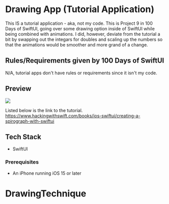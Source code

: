 # Drawing App (Tutorial Application)
This IS a tutorial application - aka, not my code. This is Project 9 in 100 Days of SwiftUI, going over some drawing option inside of SwiftUI while being combined with animations. I did, however, deviate from the tutorial a bit by swapping out the integars for doubles and scaling up the numbers so that the animations would be smoother and more grand of a change. 

## Rules/Requirements given by 100 Days of SwiftUI 

N/A, tutorial apps don't have rules or requirements since it isn't my code. 


## Preview
![](Spirograph.gif)

Listed below is the link to the tutorial.
https://www.hackingwithswift.com/books/ios-swiftui/creating-a-spirograph-with-swiftui

## Tech Stack
- SwiftUI

### Prerequisites
- An iPhone running iOS 15 or later
# DrawingTechnique
